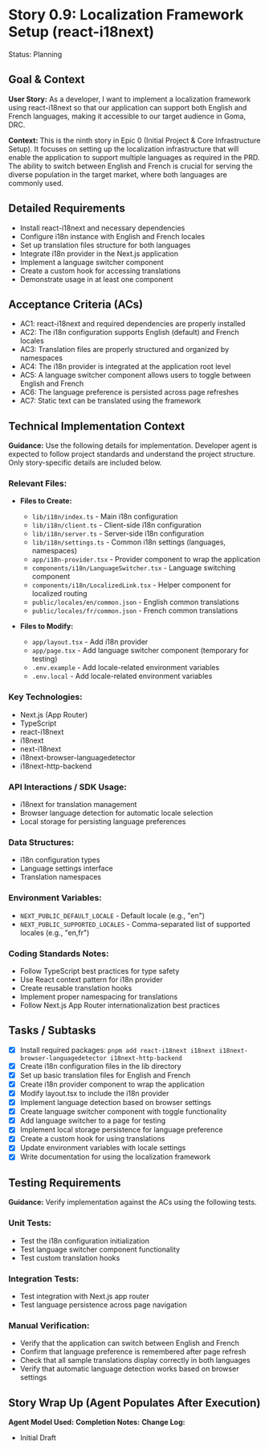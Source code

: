 # Story 0.9: Localization Framework Setup (react-i18next)

Status: Planning

## Goal & Context

**User Story:** As a developer, I want to implement a localization framework using react-i18next so that our application can support both English and French languages, making it accessible to our target audience in Goma, DRC.

**Context:** This is the ninth story in Epic 0 (Initial Project & Core Infrastructure Setup). It focuses on setting up the localization infrastructure that will enable the application to support multiple languages as required in the PRD. The ability to switch between English and French is crucial for serving the diverse population in the target market, where both languages are commonly used.

## Detailed Requirements

- Install react-i18next and necessary dependencies
- Configure i18n instance with English and French locales
- Set up translation files structure for both languages
- Integrate i18n provider in the Next.js application
- Implement a language switcher component
- Create a custom hook for accessing translations
- Demonstrate usage in at least one component

## Acceptance Criteria (ACs)

- AC1: react-i18next and required dependencies are properly installed
- AC2: The i18n configuration supports English (default) and French locales
- AC3: Translation files are properly structured and organized by namespaces
- AC4: The i18n provider is integrated at the application root level
- AC5: A language switcher component allows users to toggle between English and French
- AC6: The language preference is persisted across page refreshes
- AC7: Static text can be translated using the framework

## Technical Implementation Context

**Guidance:** Use the following details for implementation. Developer agent is expected to follow project standards and understand the project structure. Only story-specific details are included below.

### Relevant Files:

- **Files to Create:**

  - `lib/i18n/index.ts` - Main i18n configuration
  - `lib/i18n/client.ts` - Client-side i18n configuration
  - `lib/i18n/server.ts` - Server-side i18n configuration
  - `lib/i18n/settings.ts` - Common i18n settings (languages, namespaces)
  - `app/i18n-provider.tsx` - Provider component to wrap the application
  - `components/i18n/LanguageSwitcher.tsx` - Language switching component
  - `components/i18n/LocalizedLink.tsx` - Helper component for localized routing
  - `public/locales/en/common.json` - English common translations
  - `public/locales/fr/common.json` - French common translations

- **Files to Modify:**
  - `app/layout.tsx` - Add i18n provider
  - `app/page.tsx` - Add language switcher component (temporary for testing)
  - `.env.example` - Add locale-related environment variables
  - `.env.local` - Add locale-related environment variables

### Key Technologies:

- Next.js (App Router)
- TypeScript
- react-i18next
- i18next
- next-i18next
- i18next-browser-languagedetector
- i18next-http-backend

### API Interactions / SDK Usage:

- i18next for translation management
- Browser language detection for automatic locale selection
- Local storage for persisting language preferences

### Data Structures:

- i18n configuration types
- Language settings interface
- Translation namespaces

### Environment Variables:

- `NEXT_PUBLIC_DEFAULT_LOCALE` - Default locale (e.g., "en")
- `NEXT_PUBLIC_SUPPORTED_LOCALES` - Comma-separated list of supported locales (e.g., "en,fr")

### Coding Standards Notes:

- Follow TypeScript best practices for type safety
- Use React context pattern for i18n provider
- Create reusable translation hooks
- Implement proper namespacing for translations
- Follow Next.js App Router internationalization best practices

## Tasks / Subtasks

- [x] Install required packages: `pnpm add react-i18next i18next i18next-browser-languagedetector i18next-http-backend`
- [x] Create i18n configuration files in the lib directory
- [x] Set up basic translation files for English and French
- [x] Create i18n provider component to wrap the application
- [x] Modify layout.tsx to include the i18n provider
- [x] Implement language detection based on browser settings
- [x] Create language switcher component with toggle functionality
- [x] Add language switcher to a page for testing
- [x] Implement local storage persistence for language preference
- [x] Create a custom hook for using translations
- [x] Update environment variables with locale settings
- [x] Write documentation for using the localization framework

## Testing Requirements

**Guidance:** Verify implementation against the ACs using the following tests.

### Unit Tests:

- Test the i18n configuration initialization
- Test language switcher component functionality
- Test custom translation hooks

### Integration Tests:

- Test integration with Next.js app router
- Test language persistence across page navigation

### Manual Verification:

- Verify that the application can switch between English and French
- Confirm that language preference is remembered after page refresh
- Check that all sample translations display correctly in both languages
- Verify that automatic language detection works based on browser settings

## Story Wrap Up (Agent Populates After Execution)

**Agent Model Used:**
**Completion Notes:**
**Change Log:**

- Initial Draft
